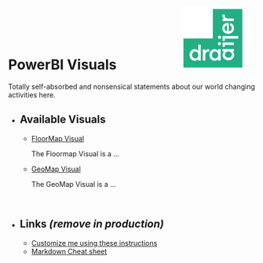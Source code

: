 # PowerBI Visuals&nbsp;&nbsp;&nbsp;&nbsp;&nbsp;&nbsp;&nbsp;&nbsp;&nbsp;&nbsp;&nbsp;&nbsp;&nbsp;&nbsp;&nbsp;&nbsp;&nbsp;&nbsp;&nbsp;&nbsp;![draaijer](/img/draaijer_2023.png)

Totally self-absorbed and nonsensical statements about our world changing activities here.

- ## Available Visuals

  - [FloorMap Visual](/floormap/floormap.md)

    The Floormap Visual is a ...

  - [GeoMap Visual](/geomap/geomap.md)

    The GeoMap Visual is a ...

&nbsp;

- ## Links *(remove in production)*

  - [Customize me using these instructions](https://docs.github.com/en/pages/setting-up-a-github-pages-site-with-jekyll/adding-a-theme-to-your-github-pages-site-using-jekyll)
  - [Markdown Cheat sheet](https://github.com/lifeparticle/Markdown-Cheatsheet/tree/main)
